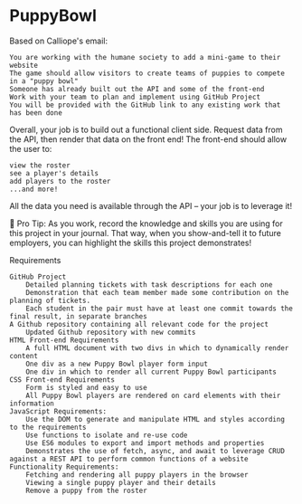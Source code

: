 # PuppyBowl
Based on Calliope's email:

    You are working with the humane society to add a mini-game to their website
    The game should allow visitors to create teams of puppies to compete in a "puppy bowl"
    Someone has already built out the API and some of the front-end
    Work with your team to plan and implement using GitHub Project 
    You will be provided with the GitHub link to any existing work that has been done 

Overall, your job is to build out a functional client side. Request data from the API, then render that data on the front end! The front-end should allow the user to: 

    view the roster
    see a player's details
    add players to the roster
    ...and more!

All the data you need is available through the API – your job is to leverage it!

📓 Pro Tip: As you work, record the knowledge and skills you are using for this project in your journal. That way, when you show-and-tell it to future employers, you can highlight the skills this project demonstrates!


Requirements

    GitHub Project
        Detailed planning tickets with task descriptions for each one
        Demonstration that each team member made some contribution on the planning of tickets.
        Each student in the pair must have at least one commit towards the final result, in separate branches
    A Github repository containing all relevant code for the project
        Updated Github repository with new commits
    HTML Front-end Requirements
        A full HTML document with two divs in which to dynamically render content
        One div as a new Puppy Bowl player form input
        One div in which to render all current Puppy Bowl participants 
    CSS Front-end Requirements
        Form is styled and easy to use
        All Puppy Bowl players are rendered on card elements with their information
    JavaScript Requirements:
        Use the DOM to generate and manipulate HTML and styles according to the requirements
        Use functions to isolate and re-use code
        Use ES6 modules to export and import methods and properties
        Demonstrates the use of fetch, async, and await to leverage CRUD against a REST API to perform common functions of a website
    Functionality Requirements:
        Fetching and rendering all puppy players in the browser
        Viewing a single puppy player and their details
        Remove a puppy from the roster

